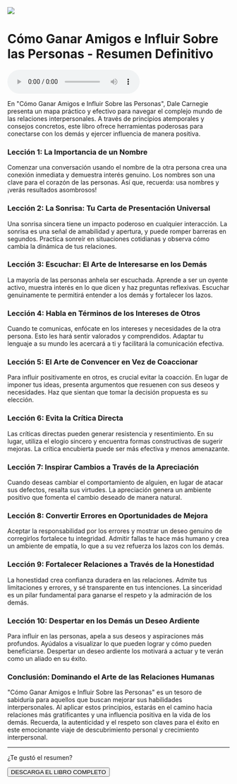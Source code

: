 ![](../content/cgaeislp/imgs/1693200425439.jpg)

# Cómo Ganar Amigos e Influir Sobre las Personas - Resumen Definitivo

<audio src="../content/cgaeislp/cgaeislp.mp3" controls></audio>

En "Cómo Ganar Amigos e Influir Sobre las Personas", Dale Carnegie presenta un mapa práctico y efectivo para navegar el complejo mundo de las relaciones interpersonales. A través de principios atemporales y consejos concretos, este libro ofrece herramientas poderosas para conectarse con los demás y ejercer influencia de manera positiva.

### Lección 1: La Importancia de un Nombre

Comenzar una conversación usando el nombre de la otra persona crea una conexión inmediata y demuestra interés genuino. Los nombres son una clave para el corazón de las personas. Así que, recuerda: usa nombres y ¡verás resultados asombrosos!

### Lección 2: La Sonrisa: Tu Carta de Presentación Universal

Una sonrisa sincera tiene un impacto poderoso en cualquier interacción. La sonrisa es una señal de amabilidad y apertura, y puede romper barreras en segundos. Practica sonreír en situaciones cotidianas y observa cómo cambia la dinámica de tus relaciones.

### Lección 3: Escuchar: El Arte de Interesarse en los Demás

La mayoría de las personas anhela ser escuchada. Aprende a ser un oyente activo, muestra interés en lo que dicen y haz preguntas reflexivas. Escuchar genuinamente te permitirá entender a los demás y fortalecer los lazos.

### Lección 4: Habla en Términos de los Intereses de Otros

Cuando te comunicas, enfócate en los intereses y necesidades de la otra persona. Esto les hará sentir valorados y comprendidos. Adaptar tu lenguaje a su mundo les acercará a ti y facilitará la comunicación efectiva.

### Lección 5: El Arte de Convencer en Vez de Coaccionar

Para influir positivamente en otros, es crucial evitar la coacción. En lugar de imponer tus ideas, presenta argumentos que resuenen con sus deseos y necesidades. Haz que sientan que tomar la decisión propuesta es su elección.

### Lección 6: Evita la Crítica Directa

Las críticas directas pueden generar resistencia y resentimiento. En su lugar, utiliza el elogio sincero y encuentra formas constructivas de sugerir mejoras. La crítica encubierta puede ser más efectiva y menos amenazante.

### Lección 7: Inspirar Cambios a Través de la Apreciación

Cuando deseas cambiar el comportamiento de alguien, en lugar de atacar sus defectos, resalta sus virtudes. La apreciación genera un ambiente positivo que fomenta el cambio deseado de manera natural.

### Lección 8: Convertir Errores en Oportunidades de Mejora

Aceptar la responsabilidad por los errores y mostrar un deseo genuino de corregirlos fortalece tu integridad. Admitir fallas te hace más humano y crea un ambiente de empatía, lo que a su vez refuerza los lazos con los demás.

### Lección 9: Fortalecer Relaciones a Través de la Honestidad

La honestidad crea confianza duradera en las relaciones. Admite tus limitaciones y errores, y sé transparente en tus intenciones. La sinceridad es un pilar fundamental para ganarse el respeto y la admiración de los demás.

### Lección 10: Despertar en los Demás un Deseo Ardiente

Para influir en las personas, apela a sus deseos y aspiraciones más profundos. Ayúdalos a visualizar lo que pueden lograr y cómo pueden beneficiarse. Despertar un deseo ardiente los motivará a actuar y te verán como un aliado en su éxito.

### Conclusión: Dominando el Arte de las Relaciones Humanas

"Cómo Ganar Amigos e Influir Sobre las Personas" es un tesoro de sabiduría para aquellos que buscan mejorar sus habilidades interpersonales. Al aplicar estos principios, estarás en el camino hacia relaciones más gratificantes y una influencia positiva en la vida de los demás. Recuerda, la autenticidad y el respeto son claves para el éxito en este emocionante viaje de descubrimiento personal y crecimiento interpersonal.

<hr>
<div class="center">
	<p>¿Te gustó el resumen?</p>
	<button onclick="downloadBook()">DESCARGA EL LIBRO COMPLETO</button>
<div>